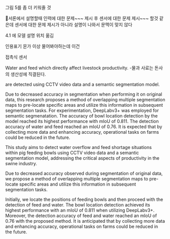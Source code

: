 그림 5를 좀 더 키워줄 것


서론에서 설명할때 인력에 대한 문제~~~ 제시
후 센서에 대한 문제 제시~~~ 할것 같은데
센서에 대한 문제 제시가 아니라 설명이 나와서 문맥이 맞지 않다


4.1 에 모델 설명 위치 옮김

인용표기 몬가 이상 물어봐야하는데 이건

접촉식 센서


Water and feed which directly affect livestock productivity. 
-물과 사료는 돈사의 생산성에 직결된다.

are detected using CCTV video data and a semantic segmentation model.

Due to decreased accuracy in segmentation when performing it on original data, this research proposes a method of overlapping multiple segmentation maps to pre-locate specific areas and utilize this information in subsequent segmentation tasks. For experimentation, DeepLabv3+ was employed for semantic segmenatation. The accuracy of bowl location detection by the model reached its highest performance with mIoU of 0.811. The detection accuracy of water and feed reached an mIoU of 0.76. It is expected that by collecting more data and enhancing accuracy, operational tasks on farms could be reduced in the future.


This study aims to detect water overflow and feed shortage situations within pig feeding bowls using CCTV video data and a semantic segmentation model, addressing the critical aspects of productivity in the swine industry.

Due to decreased accuracy observed during segmentation of original data, we propose a method of overlapping multiple segmentation maps to pre-locate specific areas and utilize this information in subsequent segmentation tasks.


Initially, we locate the positions of feeding bowls and then proceed with the detection of feed and water. The bowl location detection achieved its highest performance with an mIoU of 0.811 when utilizing DeepLabv3+. Moreover, the detection accuracy of feed and water reached an mIoU of 0.76 with the proposed method. It is anticipated that by collecting more data and enhancing accuracy, operational tasks on farms could be reduced in the future.